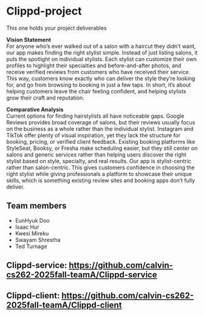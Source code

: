 # Clippd-project

This one holds your project deliverables

**Vision Statement**\
For anyone who’s ever walked out of a salon with a haircut they didn’t want, our app makes finding the right stylist simple. Instead of just listing salons, it puts the spotlight on individual stylists. Each stylist can customize their own profiles to highlight their specialties and before-and-after photos, and receive verified reviews from customers who have received their service. This way, customers know exactly who can deliver the style they’re looking for, and go from browsing to booking in just a few taps. In short, it’s about helping customers leave the chair feeling confident, and helping stylists grow their craft and reputation.

**Comparative Analysis**\
Current options for finding hairstylists all have noticeable gaps. Google Reviews provides broad coverage of salons, but their reviews usually focus on the business as a whole rather than the individual stylist. Instagram and TikTok offer plenty of visual inspiration, yet they lack the structure for booking, pricing, or verified client feedback. Existing booking platforms like StyleSeat, Booksy, or Fresha make scheduling easier, but they still center on salons and generic services rather than helping users discover the right stylist based on style, specialty, and real results.
Our app is stylist-centric rather than salon-centric. This gives customers confidence in choosing the right stylist while giving professionals a platform to showcase their unique skills, which is something existing review sites and booking apps don’t fully deliver.

## Team members

- EunHyuk Doo
- Isaac Hur
- Kwesi Mireku
- Swayam Shrestha
- Ted Turnage

## Clippd-service: https://github.com/calvin-cs262-2025fall-teamA/Clippd-service

## Clippd-client: https://github.com/calvin-cs262-2025fall-teamA/Clippd-client
